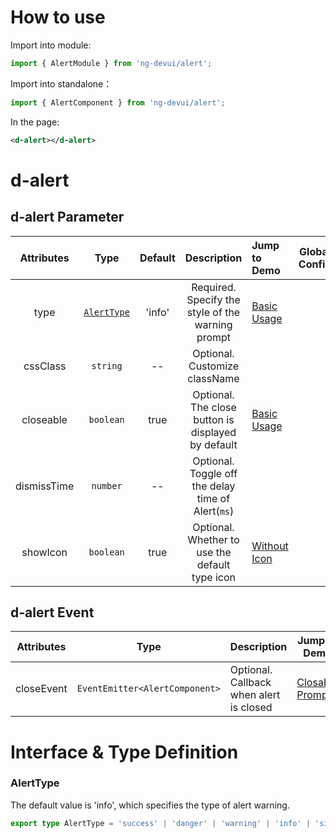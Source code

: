 # How to use

Import into module:

```ts
import { AlertModule } from 'ng-devui/alert';
```

Import into standalone：

```ts
import { AlertComponent } from 'ng-devui/alert';
```

In the page:

```xml
<d-alert></d-alert>
```
# d-alert
## d-alert Parameter

|    Attributes     |                   Type                   |  Default  | Description                                      |  Jump to Demo                                    |Global Config|
| :----------------: | :---------: | :--------------------------------------: | :----: | :---------------------------------------- | ------------------------------------------ |
|    type     | [`AlertType`](#alerttype) | 'info' | Required. Specify the style of the warning prompt                 | [Basic Usage](demo#basic-usage) |
|  cssClass   |                 `string`                 |   --   | Optional. Customize className                     |
|  closeable  |                `boolean`                 |  true  | Optional. The close button is displayed by default   | [Basic Usage](demo#tips-to-close) |
| dismissTime |                 `number`                 |   --   | Optional. Toggle off the delay time of Alert(`ms`) |
|  showIcon   |                `boolean`                 |  true  | Optional. Whether to use the default type icon     | [Without Icon](demo#without-icon) |

## d-alert Event

|    Attributes    |        Type         |        Description              |          Jump to Demo            |
| :--------: | :-----------------: | :------------------------- | -------------------------------------------- |
| closeEvent | `EventEmitter<AlertComponent>` | Optional. Callback when alert is closed | [Closable Prompt](demo#tips-to-close) |

# Interface & Type Definition
### AlertType

The default value is 'info', which specifies the type of alert warning.

```ts
export type AlertType = 'success' | 'danger' | 'warning' | 'info' | 'simple';
```
